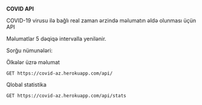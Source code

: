 **COVID API**

COVID-19 virusu ilə bağlı real zaman ərzində məlumatın əldə olunması üçün API

Məlumatlar 5 dəqiqə intervalla yenilənir.

Sorğu nümunələri:

Ölkələr üzrə məlumat

`GET https://covid-az.herokuapp.com/api/`

Qlobal statistika

`GET https://covid-az.herokuapp.com/api/stats`

